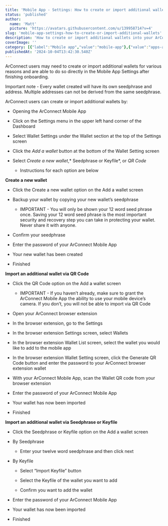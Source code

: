```yaml
---
title: 'Mobile App - Settings: How to create or import additional wallets '
status: 'published'
author:
  name: 'Matt'
  picture: 'https://avatars.githubusercontent.com/u/139958714?v=4'
slug: 'mobile-app-settings-how-to-create-or-import-additional-wallets'
description: 'How to create or import additional wallets into your ArConnect Mobile App'
coverImage: ''
category: [{"label":"Mobile app","value":"mobile-app"},{"value":"apps-and-connections","label":"Apps & connections"}]
publishedAt: '2024-10-04T13:42:30.540Z'
---
```


ArConnect users may need to create or import additional wallets for various reasons and are able to do so directly in the Mobile App Settings after finishing onboarding.

Important note - Every wallet created will have its own seedphrase and address. Multiple addresses can not be derived from the same seedphrase.

ArConnect users can create or import additional wallets by:

- Opening the ArConnect Mobile App

- Click on the Settings menu in the upper left hand corner of the Dashboard

- Select Wallet Settings under the Wallet section at the top of the Settings screen

- Click the *Add a wallet* button at the bottom of the Wallet Setting screen

- Select *Create a new wallet*,* Seedphrase or Keyfile*, or *QR Code*

    - Instructions for each option are below

    <!-- -->

**Create a new wallet**

- Click the Create a new wallet option on the Add a wallet screen

- Backup your wallet by copying your new wallet’s seedphrase

    - IMPORTANT - You will only be shown your 12 word seed phrase once. Saving your 12 word seed phrase is the most important security and recovery step you can take in protecting your wallet. Never share it with anyone.

    <!-- -->

- Confirm your seedphrase

- Enter the password of your ArConnect Mobile App

- Your new wallet has been created

- Finished

**Import an additional wallet via QR Code**

- Click the QR Code option on the Add a wallet screen

    - IMPORTANT - If you haven’t already, make sure to grant the ArConnect Mobile App the ability to use your mobile device’s camera. If you don’t, you will not be able to import via QR Code

    <!-- -->

- Open your ArConnect browser extension

- In the browser extension, go to the Settings

- In the browser extension Settings screen, select Wallets

- In the browser extension Wallet List screen, select the wallet you would like to add to the mobile app

- In the browser extension Wallet Setting screen, click the Generate QR Code button and enter the password to your ArConnect browser extension wallet

- With your ArConnect Mobile App, scan the Wallet QR code from your browser extension

- Enter the password of your ArConnect Mobile App

- Your wallet has now been imported

- Finished

**Import an additional wallet via Seedphrase or Keyfile**

- Click the Seedphrase or Keyfile option on the Add a wallet screen

- By Seedphrase

    - Enter your twelve word seedphrase and then click next

    <!-- -->

- By Keyfile

    - Select “Import Keyfile” button

    - Select the Keyfile of the wallet you want to add

    - Confirm you want to add the wallet

    <!-- -->

- Enter the password of your ArConnect Mobile App

- Your wallet has now been imported

- Finished

